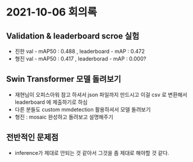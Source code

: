 # 2021-10-06 회의록

## Validation & leaderboard scroe 실험

- 진한 val - mAP50 : 0.488 , leaderboard - mAP : 0.472 
- 형진 val - mAP50 : 0.417 , leaderborad - mAP : 0.000?

## Swin Transformer 모델 돌려보기

- 재현님이 오피스아워 참고 하셔서 json 파일까지 만드시고 이걸 csv 로 변환해서 leaderboard 에 제출하기로 하심
- 다른 분들도 custom mmdetection 활용하셔서 모델 돌려보기 
- 형진 : mosaic 완성하고 돌려보고 설명해주기

## 전반적인 문제점

- inference가 제대로 안되는 것 같아서 그것을 좀 제대로 해야할 것 같다.
